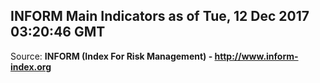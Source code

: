 ## INFORM Main Indicators as of Tue, 12 Dec 2017 03:20:46 GMT

Source: **INFORM (Index For Risk Management) - http://www.inform-index.org**